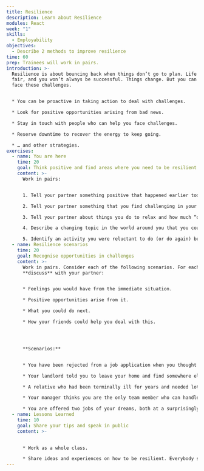 ```yaml
---
title: Resilience
description: Learn about Resilience
modules: React
week: "1"
skills:
  - Employability
objectives:
  - Describe 2 methods to improve resilience
time: 60
prep: Trainees will work in pairs.
introduction: >-
  Resilience is about bouncing back when things don’t go to plan. Life isn’t
  fair, and you won’t always be successful. Things change. But you can learn to
  face these challenges.


  * You can be proactive in taking action to deal with challenges.

  * Look for positive opportunities arising from bad news.

  * Stay in touch with people who can help you face challenges.

  * Reserve downtime to recover the energy to keep going.

  * … and other strategies.
exercises:
  - name: You are here
    time: 20
    goal: Think positive and find areas where you need to be resilient
    content: >-
      Work in pairs:


      1. Tell your partner something positive that happened earlier today.

      2. Tell your partner something that you find challenging in your life.

      3. Tell your partner about things you do to relax and how much “downtime” you have.

      4. Describe a changing topic in the world around you that you could either ignore or pro-actively deal with.

      5. Identify an activity you were reluctant to do (or do again) because you might fail. What is the worst that could happen?
  - name: Resilience scenarios
    time: 20
    goal: Recognise opportunities in challenges
    content: >-
      Work in pairs. Consider each of the following scenarios. For each,
      **discuss** with your partner:


      * Feelings you would have from the immediate situation.

      * Positive opportunities arise from it.

      * What you could do next.

      * How your friends could help you deal with this.




      **Scenarios:**


      * You have been rejected from a job application when you thought you had an excellent chance.

      * Your landlord told you to leave your home and find somewhere else.

      * A relative who had been terminally ill for years and needed lots of care has died.

      * Your manager thinks you are the only team member who can handle some tasks and assigns too much work to you.

      * You are offered two jobs of your dreams, both at a surprisingly good salary.
  - name: Lessons Learned
    time: 10
    goal: Share your tips and speak in public
    content: >-
      

      * Work as a whole class.

      * Share ideas and experiences on how to be resilient. Everybody should speak.
---
```

